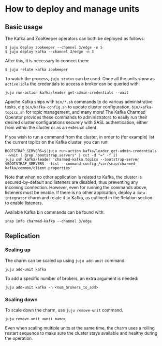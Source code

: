 # How to deploy and manage units

## Basic usage

The Kafka and ZooKeeper operators can both be deployed as follows:
```shell
$ juju deploy zookeeper --channel 3/edge -n 5
$ juju deploy kafka --channel 3/edge -n 3
```

After this, it is necessary to connect them:
```shell
$ juju relate kafka zookeeper
```

To watch the process, `juju status` can be used. Once all the units show as `active|idle` the credentials to access a broker can be queried with:
```shell
juju run-action kafka/leader get-admin-credentials --wait
```

Apache Kafka ships with `bin/*.sh` commands to do various administrative tasks, e.g `bin/kafka-config.sh` to update cluster configuration, `bin/kafka-topics.sh` for topic management, and many more! The Kafka Charmed Operator provides these commands to administrators to easily run their desired cluster configurations securely with SASL authentication, either from within the cluster or as an external client.

If you wish to run a command from the cluster, in order to (for example) list the current topics on the Kafka cluster, you can run:
```
BOOTSTRAP_SERVERS=$(juju run-action kafka/leader get-admin-credentials --wait | grep "bootstrap.servers" | cut -d "=" -f 2)
juju ssh kafka/leader 'charmed-kafka.topics --bootstrap-server $BOOTSTRAP_SERVERS --list --command-config /var/snap/charmed-kafka/common/client.properties'
```

Note that when no other application is related to Kafka, the cluster is secured-by-default and listeners are disabled, thus preventing any incoming connection. However, even for running the commands above, listeners must be enable. If there is no other application, deploy a `data-integrator` charm and relate it to Kafka, as outlined in the Relation section to enable listeners.

Available Kafka bin commands can be found with:
```
snap info charmed-kafka --channel 3/edge
```

## Replication

### Scaling up
The charm can be scaled up using `juju add-unit` command.
```shell
juju add-unit kafka
```

To add a specific number of brokers, an extra argument is needed:
```shell
juju add-unit kafka -n <num_brokers_to_add>
```

### Scaling down
To scale down the charm, use `juju remove-unit` command.
```shell
juju remove-unit <unit_name>
```

Even when scaling multiple units at the same time, the charm uses a rolling restart sequence to make sure the cluster stays available and healthy during the operation.